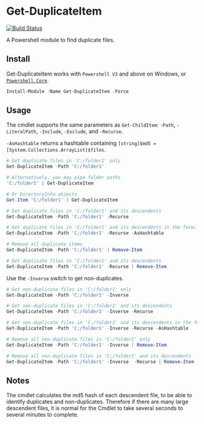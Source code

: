 # Get-DuplicateItem

[![Build Status](https://travis-ci.org/theohbrothers/Get-DuplicateItem.svg?branch=master)](https://travis-ci.org/theohbrothers/Get-DuplicateItem)

A Powershell module to find duplicate files.

## Install

Get-DuplicateItem works with `Powershell V3` and above on Windows, or [`Powershell Core`](https://github.com/powershell/powershell).

```powershell
Install-Module -Name Get-DuplicateItem -Force
```

## Usage

The cmdlet supports the same parameters as `Get-ChildItem`: `-Path`, `-LiteralPath`, `-Include`, `-Exclude`, and `-Recurse`.

`-AsHashtable` returns a hashtable containing `[string]$md5 = [System.Collections.ArrayList]$files`.

```powershell
# Get duplicate files in 'C:/folder1' only
Get-DuplicateItem -Path 'C:/folder1'

# Alternatively, you may pipe folder paths
'C:/folder1' | Get-DuplicateItem

# Or DirectoryInfo objects
Get-Item 'C:/folder1' | Get-DuplicateItem

# Get duplicate files in 'C:/folder1' and its descendents
Get-DuplicateItem -Path 'C:/folder1' -Recurse

# Get duplicate files in 'C:/folder1' and its descendents in the form: hash => FileInfo[]
Get-DuplicateItem -Path 'C:/folder1' -Recurse -AsHashtable

# Remove all duplicate items
Get-DuplicateItem -Path 'C:/folder1' | Remove-Item

# Get duplicate files in 'C:/folder1' and its descendents
Get-DuplicateItem -Path 'C:/folder1' -Recurse | Remove-Item
```

Use the `-Inverse` switch to get non-duplicates.

```powershell
# Get non-duplicate files in 'C:/folder1' only
Get-DuplicateItem -Path 'C:/folder1' -Inverse

# Get non-duplicate files in 'C:/folder1' and its descendents
Get-DuplicateItem -Path 'C:/folder1' -Inverse -Recurse

# Get non-duplicate files in 'C:/folder1' and its descendents in the form: hash => FileInfo[]
Get-DuplicateItem -Path 'C:/folder1' -Inverse -Recurse -AsHashtable

# Remove all non-duplicate files in 'C:/folder1' only
Get-DuplicateItem -Path 'C:/folder1' -Inverse | Remove-Item

# Remove all non-duplicate files in 'C:/folder1' and its descendents
Get-DuplicateItem -Path 'C:/folder1' -Inverse  -Recurse | Remove-Item
```

## Notes

The cmdlet calculates the md5 hash of each descendent file, to be able to identify duplicates and non-duplicates. Therefore if there are many large descendent files, it is normal for the Cmdlet to take several seconds to several minutes to complete.
